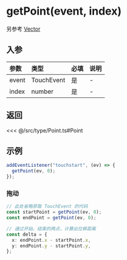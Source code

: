 # getPoint(event, index)

另参考 [Vector](/class/Vector/)

## 入参

| 参数  | 类型       | 必填 | 说明 |
| :---- | :--------- | :--- | :--- |
| event | TouchEvent | 是   | -    |
| index | number     | 是   | -    |

## 返回

<<< @/src/type/Point.ts#Point

## 示例

```typescript
addEventListener("touchstart", (ev) => {
  getPoint(ev, 0);
});
```

### 拖动

```ts
// 此处省略获取 TouchEvent 的代码
const startPoint = getPoint(ev, 0);
const endPoint = getPoint(ev, 0);

// 通过开始、结束的两点，计算出位移距离
const delta = {
  x: endPoint.x - startPoint.x,
  y: endPoint.y - startPoint.y,
};
```
